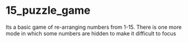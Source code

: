 # 15_puzzle_game
Its a basic game of re-arranging numbers from 1-15. There is one more mode in which some numbers are hidden to make it difficult to focus
